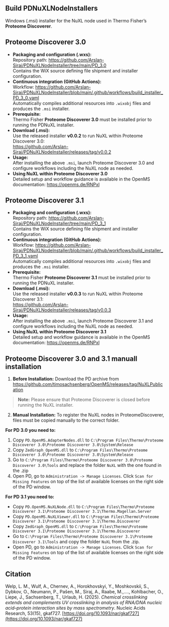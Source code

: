 ## Build PDNuXLNodeInstallers
Windows (.msi) installer for the NuXL node used in Thermo Fisher’s **Proteome Discoverer**.

## Proteome Discoverer 3.0
- **Packaging and configuration (.wxs):**  
  Repository path: <https://github.com/Arslan-Siraj/PDNuXLNodeInstaller/tree/main/PD_3.0>  
  Contains the WiX source defining file shipment and installer configuration.
- **Continuous integration (GitHub Actions):**  
  Workflow: <https://github.com/Arslan-Siraj/PDNuXLNodeInstaller/blob/main/.github/workflows/build_installer_PD_3_0.yaml>  
  Automatically compiles additional resources into `.wixobj` files and produces the `.msi` installer.
- **Prerequisite:**  
  Thermo Fisher **Proteome Discoverer 3.0** must be installed prior to running the PDNuXL installer.
- **Download (.msi):**  
  Use the released installer **v0.0.2** to run NuXL within Proteome Discoverer 3.0:  
  <https://github.com/Arslan-Siraj/PDNuXLNodeInstaller/releases/tag/v0.0.2>
- **Usage:**  
  After installing the above `.msi`, launch Proteome Discoverer 3.0 and configure workflows including the NuXL node as needed.
- **Using NuXL within Proteome Discoverer 3.0**  
  Detailed setup and workflow guidance is available in the OpenMS documentation: <https://openms.de/RNPxl>

## Proteome Discoverer 3.1 
- **Packaging and configuration (.wxs):**  
  Repository path: <https://github.com/Arslan-Siraj/PDNuXLNodeInstaller/tree/main/PD_3_1>  
  Contains the WiX source defining file shipment and installer configuration.
- **Continuous integration (GitHub Actions):**  
  Workflow: <https://github.com/Arslan-Siraj/PDNuXLNodeInstaller/blob/main/.github/workflows/build_installer_PD_3_1.yaml>  
  Automatically compiles additional resources into `.wixobj` files and produces the `.msi` installer.
- **Prerequisite:**  
  Thermo Fisher **Proteome Discoverer 3.1** must be installed prior to running the PDNuXL installer.
- **Download (.msi):**  
  Use the released installer **v0.0.3** to run NuXL within Proteome Discoverer 3.1:  
  <https://github.com/Arslan-Siraj/PDNuXLNodeInstaller/releases/tag/v0.0.3>
- **Usage:**  
  After installing the above `.msi`, launch Proteome Discoverer 3.1 and configure workflows including the NuXL node as needed.
- **Using NuXL within Proteome Discoverer 3.1**  
  Detailed setup and workflow guidance is available in the OpenMS documentation: <https://openms.de/RNPxl>

## Proteome Discoverer 3.0 and 3.1 manuall installation

1. **Before Installation:** Download the PD archive from https://github.com/timosachsenberg/OpenMS/releases/tag/NuXLPublication
> **Note:** Please ensure that Proteome Discoverer is closed before running the NuXL installer.
2. **Manual Installation:** To register the NuXL nodes in ProteomeDiscoverer, files must be copied manually to the correct folder.

**For PD 3.0 you need to:**
1.	Copy `PD.OpenMS.AdapterNodes.dll` to `C:\Program Files\Thermo\Proteome Discoverer 3.0\Proteome Discoverer 3.0\System\Release`
2.	Copy `ZedGraph_OpenMS.dll` to `C:\Program Files\Thermo\Proteome Discoverer 3.0\Proteome Discoverer 3.0\System\Release`
3.	Go to `C:\Program Files\Thermo\Proteome Discoverer 3.0\Proteome Discoverer 3.0\Tools` and replace the folder `NuXL` with the one found in the .zip
4.	Open PD, go to `Administration -> Manage Licenses`. Click `Scan for Missing Features` on top of the list of available licenses on the right side of the PD window.

**For PD 3.1 you need to:**
- Copy `PD.OpenMS.NuXLNode.dll` to `C:\Program Files\Thermo\Proteome Discoverer 3.1\Proteome Discoverer 3.1\Thermo.Magellan.Server`
- Copy `PD.OpenMS.NuXLViewer.dll` to `C:\Program Files\Thermo\Proteome Discoverer 3.1\Proteome Discoverer 3.1\Thermo.Discoverer`
- Copy `ZedGraph_OpenMS.dll` to `C:\Program Files\Thermo\Proteome Discoverer 3.1\Proteome Discoverer 3.1\Thermo.Discoverer`
- Go to `C:\Program Files\Thermo\Proteome Discoverer 3.1\Proteome Discoverer 3.1\Tools` and copy the folder `NuXL` from the .zip.
- Open PD, go to `Administration -> Manage Licenses`. Click `Scan for Missing Features` on top of the list of available licenses on the right side of the PD window.

## Citation  
  Welp, L. M., Wulf, A., Chernev, A., Horokhovskyi, Y., Moshkovskii, S., Dybkov, O., Neumann, P., Pašen, M., Siraj, A., Raabe, M.,...., Kohlbacher, O., Liepe, J., Sachsenberg, T., Urlaub, H. (2025). *Chemical crosslinking extends and complements UV crosslinking in analysis of RNA/DNA nucleic acid–protein interaction sites by mass spectrometry*. Nucleic Acids Research, 53(15), gkaf727. [https://doi.org/10.1093/nar/gkaf727](https://doi.org/10.1093/nar/gkaf727)
